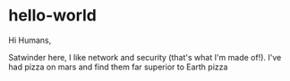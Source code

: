 # hello-world

Hi Humans,

Satwinder here, I like network and security (that's what I'm made of!).
I've had pizza on mars and find them far superior to Earth pizza
